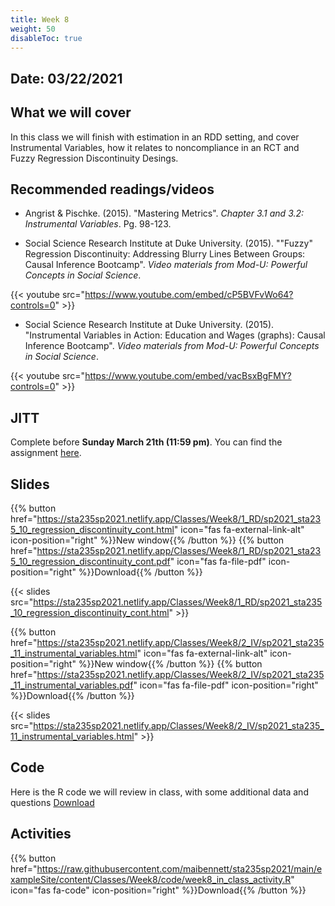 ```yaml
---
title: Week 8
weight: 50
disableToc: true
---
```


## Date: 03/22/2021

## What we will cover

In this class we will finish with estimation in an RDD setting, and cover Instrumental Variables, how it relates to noncompliance in an RCT and Fuzzy Regression Discontinuity Desings.

## Recommended readings/videos

- Angrist & Pischke. (2015). "Mastering Metrics". *Chapter 3.1 and 3.2: Instrumental Variables*. Pg. 98-123. 

- Social Science Research Institute at Duke University. (2015). ""Fuzzy" Regression Discontinuity: Addressing Blurry Lines Between Groups: Causal Inference Bootcamp". *Video materials from Mod-U: Powerful Concepts in Social Science*.

{{< youtube src="https://www.youtube.com/embed/cP5BVFvWo64?controls=0" >}}

- Social Science Research Institute at Duke University. (2015). "Instrumental Variables in Action: Education and Wages (graphs): Causal Inference Bootcamp". *Video materials from Mod-U: Powerful Concepts in Social Science*.

{{< youtube src="https://www.youtube.com/embed/vacBsxBgFMY?controls=0" >}}


## JITT 

Complete before **Sunday March 21th (11:59 pm)**. You can find the assignment <a onclick="ga('send', 'event', 'External-Link','click','JITT6','0','Link');" href="https://forms.gle/8aVCRiGgPmiuuBkd8" target="_blank">here</a>.

## Slides

{{% button href="https://sta235sp2021.netlify.app/Classes/Week8/1_RD/sp2021_sta235_10_regression_discontinuity_cont.html" icon="fas fa-external-link-alt" icon-position="right" %}}New window{{% /button %}} {{% button href="https://sta235sp2021.netlify.app/Classes/Week8/1_RD/sp2021_sta235_10_regression_discontinuity_cont.pdf" icon="fas fa-file-pdf" icon-position="right" %}}Download{{% /button %}} 

{{< slides src="https://sta235sp2021.netlify.app/Classes/Week8/1_RD/sp2021_sta235_10_regression_discontinuity_cont.html" >}}

{{% button href="https://sta235sp2021.netlify.app/Classes/Week8/2_IV/sp2021_sta235_11_instrumental_variables.html" icon="fas fa-external-link-alt" icon-position="right" %}}New window{{% /button %}} {{% button href="https://sta235sp2021.netlify.app/Classes/Week8/2_IV/sp2021_sta235_11_instrumental_variables.pdf" icon="fas fa-file-pdf" icon-position="right" %}}Download{{% /button %}} 

{{< slides src="https://sta235sp2021.netlify.app/Classes/Week8/2_IV/sp2021_sta235_11_instrumental_variables.html" >}}

## Code

Here is the R code we will review in class, with some additional data and questions <a onclick="ga('send', 'event', 'External-Link','click','code8','0','Link');" href="https://raw.githubusercontent.com/maibennett/sta235sp2021/main/exampleSite/content/Classes/Week8/code/sp2021_sta235_11_RD_IV.R" target="_blank" class="btn btn-default">Download<i class="fas fa-code"></i></a>

## Activities

{{% button href="https://raw.githubusercontent.com/maibennett/sta235sp2021/main/exampleSite/content/Classes/Week8/code/week8_in_class_activity.R" icon="fas fa-code" icon-position="right" %}}Download{{% /button %}}

